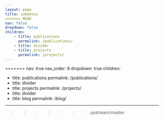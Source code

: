 ```yaml
---
layout: page
title: submenus
<<<<<<< HEAD
nav: false
dropdown: false
children: 
    - title: publications
      permalink: /publications/
    - title: divider
    - title: projects
      permalink: /projects/
---
```

=======
nav: true
nav_order: 8
dropdown: true
children:
  - title: publications
    permalink: /publications/
  - title: divider
  - title: projects
    permalink: /projects/
  - title: divider
  - title: blog
    permalink: /blog/
---
>>>>>>> upstream/master
